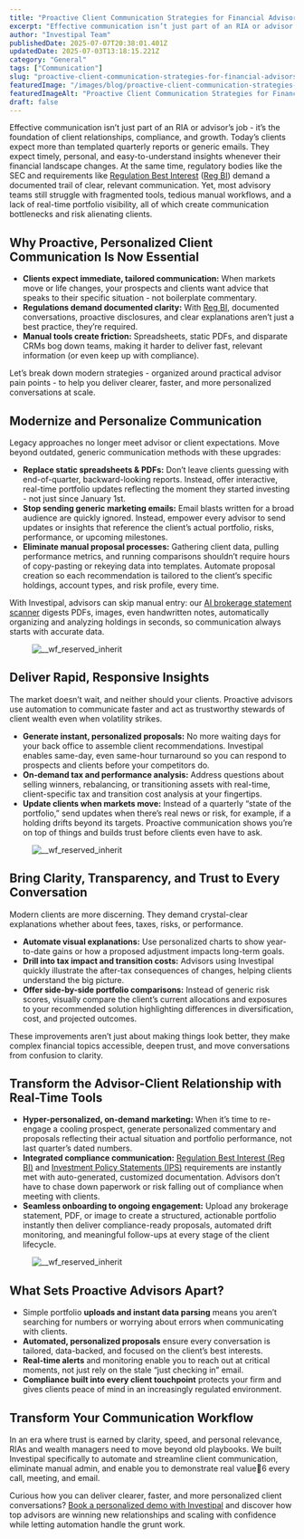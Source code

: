 ```yaml
---
title: "Proactive Client Communication Strategies for Financial Advisors: Achieve Clearer, Faster, and More Personalized Conversations"
excerpt: "Effective communication isn’t just part of an RIA or advisor’s job - it’s the foundation of client relationships, compliance, and growth."
author: "Investipal Team"
publishedDate: 2025-07-07T20:38:01.401Z
updatedDate: 2025-07-03T13:18:15.221Z
category: "General"
tags: ["Communication"]
slug: "proactive-client-communication-strategies-for-financial-advisors-achieve-clearer-faster-and-more-personalized-conversations"
featuredImage: "/images/blog/proactive-client-communication-strategies-for-financial-advisors-achieve-clearer-faster-and-more-personalized-conversations__67c7308908c78582288cb9b1_Why_20Customer_20Acquisition_20Costs_20Are_20Rising_20for_20Financial_20Advisors_20_And_20What_20To_20Do_20About_20It__20_10_.png"
featuredImageAlt: "Proactive Client Communication Strategies for Financial Advisors: Achieve Clearer, Faster, and More Personalized Conversations"
draft: false
---
```

<p id="">Effective communication isn’t just part of an RIA or advisor’s job - it’s the foundation of client relationships, compliance, and growth. Today’s clients expect more than templated quarterly reports or generic emails. They expect timely, personal, and easy-to-understand insights whenever their financial landscape changes. At the same time, regulatory bodies like the SEC and requirements like <a rel="noopener noreferrer" target="_blank" href="https://www.sec.gov/regulation-best-interest">Regulation Best Interest</a> (<a href="/features/regulation-best-interest-generator">Reg BI</a>) demand a documented trail of clear, relevant communication. Yet, most advisory teams still struggle with fragmented tools, tedious manual workflows, and a lack of real-time portfolio visibility, all of which create communication bottlenecks and risk alienating clients.</p><h2 id="">Why Proactive, Personalized Client Communication Is Now Essential</h2><ul id=""><li id=""><strong id="">Clients expect immediate, tailored communication:</strong> When markets move or life changes, your prospects and clients want advice that speaks to their specific situation - not boilerplate commentary.</li><li id=""><strong id="">Regulations demand documented clarity:</strong> With <a href="/features/regulation-best-interest-generator">Reg BI</a>, documented conversations, proactive disclosures, and clear explanations aren’t just a best practice, they’re required.</li><li id=""><strong id="">Manual tools create friction:</strong> Spreadsheets, static PDFs, and disparate CRMs bog down teams, making it harder to deliver fast, relevant information (or even keep up with compliance).</li></ul><p id="">Let’s break down modern strategies - organized around practical advisor pain points - to help you deliver clearer, faster, and more personalized conversations at scale.</p><h2 id="">Modernize and Personalize Communication</h2><p id="">Legacy approaches no longer meet advisor or client expectations. Move beyond outdated, generic communication methods with these upgrades:</p><ul id=""><li id=""><strong id="">Replace static spreadsheets & PDFs:</strong> Don’t leave clients guessing with end-of-quarter, backward-looking reports. Instead, offer interactive, real-time portfolio updates reflecting the moment they started investing - not just since January 1st.</li><li id=""><strong id="">Stop sending generic marketing emails:</strong> Email blasts written for a broad audience are quickly ignored. Instead, empower every advisor to send updates or insights that reference the client’s actual portfolio, risks, performance, or upcoming milestones.</li><li id=""><strong id="">Eliminate manual proposal processes:</strong> Gathering client data, pulling performance metrics, and running comparisons shouldn’t require hours of copy-pasting or rekeying data into templates. Automate proposal creation so each recommendation is tailored to the client’s specific holdings, account types, and risk profile, every time.</li></ul><p id="">With Investipal, advisors can skip manual entry: our <a href="/features/automated-statement-scanner">AI brokerage statement scanner</a> digests PDFs, images, even handwritten notes, automatically organizing and analyzing holdings in seconds, so communication always starts with accurate data.</p><figure class="w-richtext-figure-type-image w-richtext-align-fullwidth" style="max-width:2240px" data-rt-type="image" data-rt-align="fullwidth" data-rt-max-width="2240px"><div><img src="/images/blog/proactive-client-communication-strategies-for-financial-advisors-achieve-clearer-faster-and-more-personalized-conversations__67c7308908c78582288cb9b1_Why_20Customer_20Acquisition_20Costs_20Are_20Rising_20for_20Financial_20Advisors_20_And_20What_20To_20Do_20About_20It__20_10_.png" loading="lazy" alt="__wf_reserved_inherit"></div></figure><h2 id="">Deliver Rapid, Responsive Insights</h2><p id="">The market doesn’t wait, and neither should your clients. Proactive advisors use automation to communicate faster and act as trustworthy stewards of client wealth even when volatility strikes.</p><ul id=""><li id=""><strong id="">Generate instant, personalized proposals:</strong> No more waiting days for your back office to assemble client recommendations. Investipal enables same-day, even same-hour turnaround so you can respond to prospects and clients before your competitors do.</li><li id=""><strong id="">On-demand tax and performance analysis:</strong> Address questions about selling winners, rebalancing, or transitioning assets with real-time, client-specific tax and transition cost analysis at your fingertips.</li><li id=""><strong id="">Update clients when markets move:</strong> Instead of a quarterly “state of the portfolio,” send updates when there’s real news or risk, for example, if a holding drifts beyond its targets. Proactive communication shows you’re on top of things and builds trust before clients even have to ask.</li></ul><figure class="w-richtext-figure-type-image w-richtext-align-fullwidth" style="max-width:2048px" data-rt-type="image" data-rt-align="fullwidth" data-rt-max-width="2048px"><div><img src="/images/blog/proactive-client-communication-strategies-for-financial-advisors-achieve-clearer-faster-and-more-personalized-conversations__67d33ff9b13b3e48365fb523_PRIVATE_20WEALTH_20MANAGEMENT.png" loading="lazy" alt="__wf_reserved_inherit"></div></figure><h2 id="">Bring Clarity, Transparency, and Trust to Every Conversation</h2><p id="">Modern clients are more discerning. They demand crystal-clear explanations whether about fees, taxes, risks, or performance.</p><ul id=""><li id=""><strong id="">Automate visual explanations:</strong> Use personalized charts to show year-to-date gains or how a proposed adjustment impacts long-term goals.</li><li id=""><strong id="">Drill into tax impact and transition costs:</strong> Advisors using Investipal quickly illustrate the after-tax consequences of changes, helping clients understand the big picture.</li><li id=""><strong id="">Offer side-by-side portfolio comparisons:</strong> Instead of generic risk scores, visually compare the client’s current allocations and exposures to your recommended solution highlighting differences in diversification, cost, and projected outcomes.</li></ul><p id="">These improvements aren’t just about making things look better, they make complex financial topics accessible, deepen trust, and move conversations from confusion to clarity.</p><h2 id="">Transform the Advisor-Client Relationship with Real-Time Tools</h2><ul id=""><li id=""><strong id="">Hyper-personalized, on-demand marketing:</strong> When it’s time to re-engage a cooling prospect, generate personalized commentary and proposals reflecting their actual situation and portfolio performance, not last quarter’s dated numbers.</li><li id=""><strong id="">Integrated compliance communication:</strong> <a href="/features/regulation-best-interest-generator">Regulation Best Interest (Reg BI)</a> and <a href="/features/investment-policy-statements">Investment Policy Statements (IPS)</a> requirements are instantly met with auto-generated, customized documentation. Advisors don’t have to chase down paperwork or risk falling out of compliance when meeting with clients.</li><li id=""><strong id="">Seamless onboarding to ongoing engagement:</strong> Upload any brokerage statement, PDF, or image to create a structured, actionable portfolio instantly then deliver compliance-ready proposals, automated drift monitoring, and meaningful follow-ups at every stage of the client lifecycle.</li></ul><figure class="w-richtext-figure-type-image w-richtext-align-fullwidth" style="max-width:2240px" data-rt-type="image" data-rt-align="fullwidth" data-rt-max-width="2240px"><div><img src="/images/blog/proactive-client-communication-strategies-for-financial-advisors-achieve-clearer-faster-and-more-personalized-conversations__67f53d17220ac42c3ccf7c0e_Incorporating_20Client_20Parameters_20_29_.png" loading="lazy" alt="__wf_reserved_inherit"></div></figure><h2 id="">What Sets Proactive Advisors Apart?</h2><ul id=""><li id="">Simple portfolio <strong id="">uploads and instant data parsing</strong> means you aren’t searching for numbers or worrying about errors when communicating with clients.</li><li id=""><strong id="">Automated, personalized proposals</strong> ensure every conversation is tailored, data-backed, and focused on the client’s best interests.</li><li id=""><strong id="">Real-time alerts</strong> and monitoring enable you to reach out at critical moments, not just rely on the stale “just checking in” email.</li><li id=""><strong id="">Compliance built into every client touchpoint</strong> protects your firm and gives clients peace of mind in an increasingly regulated environment.</li></ul><h2 id="">Transform Your Communication Workflow</h2><p id="">In an era where trust is earned by clarity, speed, and personal relevance, RIAs and wealth managers need to move beyond old playbooks. We built Investipal specifically to automate and streamline client communication, eliminate manual admin, and enable you to demonstrate real value6 every call, meeting, and email.</p><p id="">Curious how you can deliver clearer, faster, and more personalized client conversations? <a href="/book-a-demo" id="">Book a personalized demo with Investipal</a> and discover how top advisors are winning new relationships and scaling with confidence while letting automation handle the grunt work.</p>